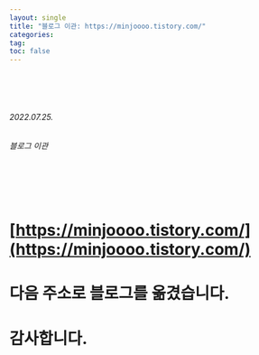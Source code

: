 ```yaml
---
layout: single
title: "블로그 이관: https://minjoooo.tistory.com/"
categories: 
tag: 
toc: false
---
```


<br>
<br>
<br>

###### 2022.07.25.
###### 블로그 이관

<br>
<br>
<br>

# [https://minjoooo.tistory.com/](https://minjoooo.tistory.com/)
# 다음 주소로 블로그를 옮겼습니다.
# 감사합니다.
